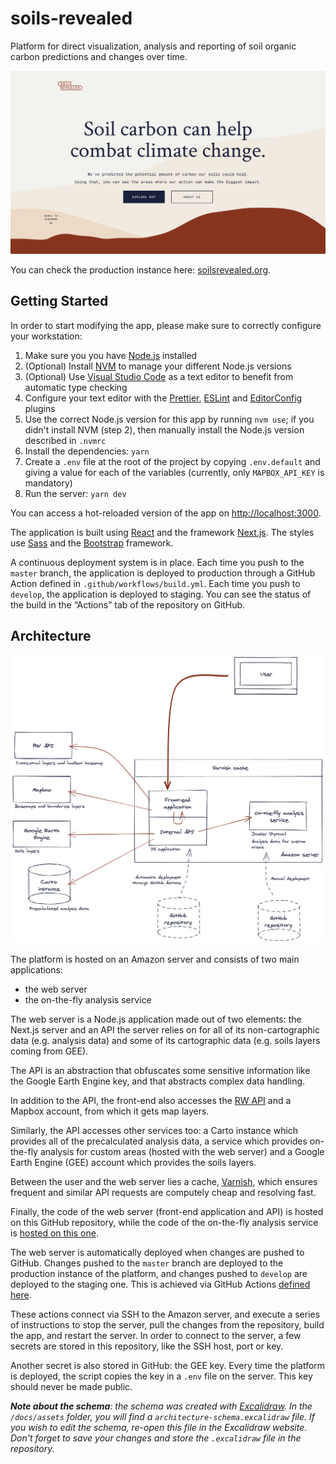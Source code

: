 # soils-revealed

Platform for direct visualization, analysis and reporting of soil organic carbon predictions and changes over time.

![Homepage](docs/assets/hero.png)

You can check the production instance here: [soilsrevealed.org](https://soilsrevealed.org/).

## Getting Started

In order to start modifying the app, please make sure to correctly configure your workstation:

1. Make sure you you have [Node.js](https://nodejs.org/en/) installed
2. (Optional) Install [NVM](https://github.com/nvm-sh/nvm) to manage your different Node.js versions
3. (Optional) Use [Visual Studio Code](https://code.visualstudio.com/) as a text editor to benefit from automatic type checking
4. Configure your text editor with the [Prettier](https://prettier.io/), [ESLint](https://eslint.org/) and [EditorConfig](https://editorconfig.org/) plugins
5. Use the correct Node.js version for this app by running `nvm use`; if you didn't install NVM (step 2), then manually install the Node.js version described in `.nvmrc`
6. Install the dependencies: `yarn`
7. Create a `.env` file at the root of the project by copying `.env.default` and giving a value for each of the variables (currently, only `MAPBOX_API_KEY` is mandatory)
8. Run the server: `yarn dev`

You can access a hot-reloaded version of the app on [http://localhost:3000](http://localhost:3000).

The application is built using [React](https://reactjs.org/) and the framework [Next.js](https://nextjs.org/). The styles use [Sass](https://sass-lang.com/) and the [Bootstrap](https://getbootstrap.com/) framework.

A continuous deployment system is in place. Each time you push to the `master` branch, the application is deployed to production through a GitHub Action defined in `.github/workflows/build.yml`. Each time you push to `develop`, the application is deployed to staging. You can see the status of the build in the “Actions” tab of the repository on GitHub.

## Architecture

![Architecture schema](docs/assets/architecture-schema.png)

The platform is hosted on an Amazon server and consists of two main applications:

- the web server
- the on-the-fly analysis service

The web server is a Node.js application made out of two elements: the Next.js server and an API the server relies on for all of its non-cartographic data (e.g. analysis data) and some of its cartographic data (e.g. soils layers coming from GEE).

The API is an abstraction that obfuscates some sensitive information like the Google Earth Engine key, and that abstracts complex data handling.

In addition to the API, the front-end also accesses the [RW API](http://api.resourcewatch.org/) and a Mapbox account, from which it gets map layers.

Similarly, the API accesses other services too: a Carto instance which provides all of the precalculated analysis data, a service which provides on-the-fly analysis for custom areas (hosted with the web server) and a Google Earth Engine (GEE) account which provides the soils layers.

Between the user and the web server lies a cache, [Varnish](https://varnish-cache.org/), which ensures frequent and similar API requests are computely cheap and resolving fast.

Finally, the code of the web server (front-end application and API) is hosted on this GitHub repository, while the code of the on-the-fly analysis service is [hosted on this one](https://github.com/Vizzuality/soils-revealed-lambda).

The web server is automatically deployed when changes are pushed to GitHub. Changes pushed to the `master` branch are deployed to the production instance of the platform, and changes pushed to `develop` are deployed to the staging one. This is achieved via GitHub Actions [defined here](https://github.com/Vizzuality/soils-revealed/tree/develop/.github/workflows).

These actions connect via SSH to the Amazon server, and execute a series of instructions to stop the server, pull the changes from the repository, build the app, and restart the server. In order to connect to the server, a few secrets are stored in this repository, like the SSH host, port or key.

Another secret is also stored in GitHub: the GEE key. Every time the platform is deployed, the script copies the key in a `.env` file on the server. This key should never be made public.

_**Note about the schema**: the schema was created with [Excalidraw](https://excalidraw.com/). In the `/docs/assets` folder, you will find a `architecture-schema.excalidraw` file. If you wish to edit the schema, re-open this file in the Excalidraw website. Don't forget to save your changes and store the `.excalidraw` file in the repository._
